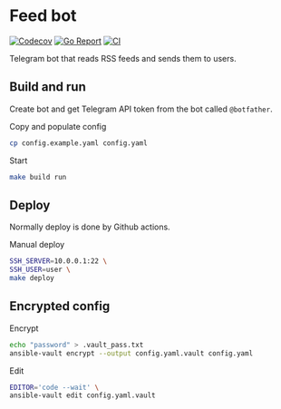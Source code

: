 # Feed bot

[![Codecov](https://codecov.io/gh/tetafro/feed-bot/branch/master/graph/badge.svg)](https://codecov.io/gh/tetafro/feed-bot)
[![Go Report](https://goreportcard.com/badge/github.com/tetafro/feed-bot)](https://goreportcard.com/report/github.com/tetafro/feed-bot)
[![CI](https://github.com/tetafro/feed-bot/actions/workflows/push.yml/badge.svg)](https://github.com/tetafro/feed-bot/actions)

Telegram bot that reads RSS feeds and sends them to users.

## Build and run

Create bot and get Telegram API token from the bot called `@botfather`.

Copy and populate config
```sh
cp config.example.yaml config.yaml
```

Start
```sh
make build run
```

## Deploy

Normally deploy is done by Github actions.

Manual deploy
```sh
SSH_SERVER=10.0.0.1:22 \
SSH_USER=user \
make deploy
```

## Encrypted config

Encrypt
```sh
echo "password" > .vault_pass.txt
ansible-vault encrypt --output config.yaml.vault config.yaml
```

Edit
```sh
EDITOR='code --wait' \
ansible-vault edit config.yaml.vault
```
